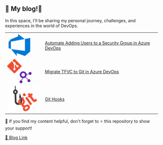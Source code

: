 ## 📝 My blog!🌟

In this space, I'll be sharing my personal journey, challenges, and experiences in the world of DevOps.

|        |          |
|--------|----------|
|![Azure DevOps](./assets/images/readme/azure-devops.png) |[Automate Adding Users to a Security Group in Azure DevOps](https://rehababotalep.github.io/2023/09/13/add-users-to-security-group.html)|
|![TFVC-Git](./assets/images/readme/tfvc-git.png) |[Migrate TFVC to Git in Azure DevOps](https://rehababotalep.github.io/2023/09/05/tfvc-to-git.html)|
|![Git Hooks](./assets/images/readme/git-hooks.png) |[Git Hooks](https://rehababotalep.github.io/2023/09/03/git-hooks.html)|

📌 If you find my content helpful, don't forget to ⭐ this repository to show your support!

[🔗 Blog Link](https://rehababotalep.github.io/)


